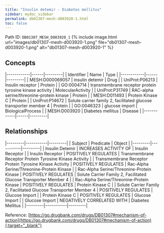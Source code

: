 ```yaml
---
title: "Insulin detemir - Diabetes mellitus"
sidebar: mydoc_sidebar
permalink: db01307-mesh-d003920-1.html
toc: false 
---
```



Path ID: `DB01307_MESH_D003920_1`
{% include image.html url="images/db01307-mesh-d003920-1.png" file="db01307-mesh-d003920-1.png" alt="db01307-mesh-d003920-1" %}

## Concepts

|------------|------|---------|
| Identifier | Name | Type    |
|------------|------|---------|
| MESH:D000069057 | insulin detemir | Drug |
| UniProt:P06213 | Insulin receptor | Protein |
| GO:0004714 | transmembrane receptor protein tyrosine kinase activity | MolecularActivity |
| UniProt:P31749 | RAC-alpha serine/threonine-protein kinase | Protein |
| MESH:D011493 | Protein Kinase C | Protein |
| UniProt:P14672 | Solute carrier family 2, facilitated glucose transporter member 4 | Protein |
| GO:0046323 | glucose import | BiologicalProcess |
| MESH:D003920 | Diabetes mellitus | Disease |
|------------|------|---------|

## Relationships

|---------|-----------|---------|
| Subject | Predicate | Object  |
|---------|-----------|---------|
| Insulin Detemir | INCREASES ACTIVITY OF | Insulin Receptor |
| Insulin Receptor | POSITIVELY REGULATES | Transmembrane Receptor Protein Tyrosine Kinase Activity |
| Transmembrane Receptor Protein Tyrosine Kinase Activity | POSITIVELY REGULATES | Rac-Alpha Serine/Threonine-Protein Kinase |
| Rac-Alpha Serine/Threonine-Protein Kinase | POSITIVELY REGULATES | Solute Carrier Family 2, Facilitated Glucose Transporter Member 4 |
| Rac-Alpha Serine/Threonine-Protein Kinase | POSITIVELY REGULATES | Protein Kinase C |
| Solute Carrier Family 2, Facilitated Glucose Transporter Member 4 | POSITIVELY REGULATES | Glucose Import |
| Protein Kinase C | POSITIVELY REGULATES | Glucose Import |
| Glucose Import | NEGATIVELY CORRELATED WITH | Diabetes Mellitus |
|---------|-----------|---------|

Reference: [https://go.drugbank.com/drugs/DB01307#mechanism-of-action](https://go.drugbank.com/drugs/DB01307#mechanism-of-action){:target="_blank"}